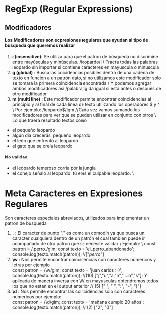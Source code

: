 # RegExp (Regular Expressions)
## Modificadores
#### Los Modificadores son ecpresiones regulares que ayudan al tipo de busqueda que queremos realizar
1. **i (insensitive)**: Se utiliza para que
el patrón de búsqueda no discrimine entre mayúsculas y minúsculas. /leopardo/i \ Traera todas las palabras leopardo sin importar si contiene caracteres en mayuscula o minuscula
2. **g (global)** : Busca las coicidencias posibles dentro de una cadena de texto en funcion a un patrón dato, si no utilizamos este modificador solo se tomara la primera coincidencia encontrada \ 
Y podemos agregar ambos modificadores asi /palabra/ig da igual si esta antes o después de otro modificador 
3. **m (multi line)** : Este modificador permite encontrar coincidencias al principio y al final de cada linea de texto utilizando los operadores $ y ^ \ 
Por ejemplo: /leopardo$/igm  //Cada vez vamos sumando los modificadores para ver que se pueden utilizar en conjunto con otros \ 
Lo que traera resultado textos como 
+ el pequeño leopardo
+ algún día crecerás, pequeño leopardo
+ el león que enfrentó al leopardo
+ el gato que se creía leopardo
#### No validas
+ el leopardo temeroso
corría por la jungla
+ el conejo señaló al leopardo:
tú eres el culpable leopardo. \

# Meta Caracteres en Expresiones Regulares
Son caracteres especiales abreviados, utilizados para implementar un patron de busqueda 
1. **.** : El caracter de punto "." es como un comodín ya que busca un caracter cualquiera dentro de un patrón el cual tambien puede ir acompañado de otro patron que se necesite validar \ 
Ejemplo: \ 
        const patron = /.perro./gim;
        const texto = 'el_perro_abandonado';
        console.log(texto.match(patron)); //["_perro_"]
2. **\w** : Nos permite encontrar coincidencias con caracteres númericos y letras por ejemplo \
        const patron = /\w/gim;
        const texto = 'juan carlos :-)';
        console.log(texto.match(patron)); //(10) ["j","u","a,"n","....o","s"];
Y aplicada de manera inversa con \W en mayusculas obtendremos todos los que no estan en el output anterior // (5) [" ", " ", ":", "-", ")"]
3. **\d** : Nos permite encontrar las coincidencias solo con caracteres numericos por ejemplo: \
        const patron = /\d/gim;
        const texto = 'mañana cumplo 20 años';
        console.log(texto.match(patron)); // (2) ["2", "0"]
        

